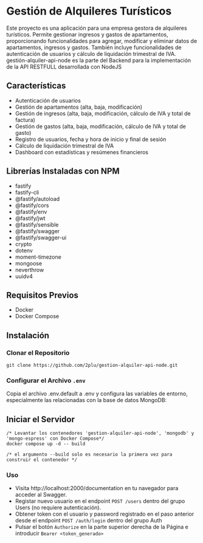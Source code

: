 # Gestión de Alquileres Turísticos

Este proyecto es una aplicación para una empresa gestora de alquileres turísticos. Permite gestionar ingresos y gastos de apartamentos, proporcionando funcionalidades para agregar, modificar y eliminar datos de apartamentos, ingresos y gastos. También incluye funcionalidades de autenticación de usuarios y cálculo de liquidación trimestral de IVA.
gestión-alquiler-api-node es la parte del Backend para la implementación de la API RESTFULL desarrollada con NodeJS

## Características

- Autenticación de usuarios
- Gestión de apartamentos (alta, baja, modificación)
- Gestión de ingresos (alta, baja, modificación, cálculo de IVA y total de factura)
- Gestión de gastos (alta, baja, modificación, cálculo de IVA y total de gasto)
- Registro de usuarios, fecha y hora de inicio y final de sesión
- Cálculo de liquidación trimestral de IVA
- Dashboard con estadísticas y resúmenes financieros

## Librerías Instaladas con NPM

- fastify
- fastify-cli
- @fastify/autoload
- @fastify/cors
- @fastify/env
- @fastify/jwt
- @fastify/sensible
- @fastify/swagger
- @fastify/swagger-ui
- crypto
- dotenv
- moment-timezone
- mongoose
- neverthrow
- uuidv4

## Requisitos Previos

- Docker
- Docker Compose

## Instalación

### Clonar el Repositorio

```
git clone https://github.com/2plu/gestion-alquiler-api-node.git
```

### Configurar el Archivo `.env`
Copia el archivo .env.default a .env y configura las variables de entorno, especialmente las relacionadas con la base de datos MongoDB:


## Iniciar el Servidor
```
/* Levantar los contenedores 'gestion-alquiler-api-node', 'mongodb' y 'mongo-espress' con Docker Compose*/
docker compose up -d -- build

/* el argumento --build solo es necesario la primera vez para construir el contenedor */
```

### Uso
- Visita http://localhost:2000/documentation en tu navegador para acceder al Swagger.
- Registar nuevo usuario en el endpoint `POST /users` dentro del grupo Users (no requiere autenticación).
- Obtener token con el usuario y password registrado en el paso anterior desde el endpoint `POST /auth/login` dentro del grupo Auth
- Pulsar el botón `Authorize` en la parte superior derecha de la Página e introducir `Bearer <token_generado>`
